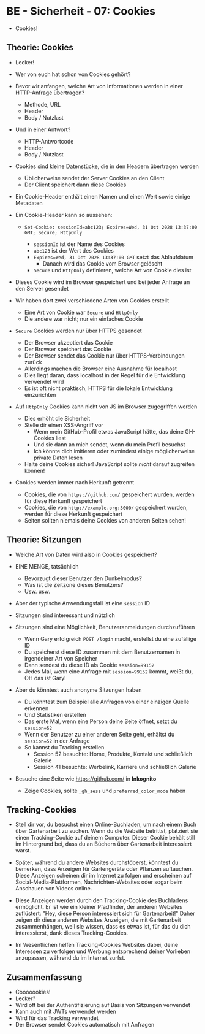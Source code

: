 # BE - Sicherheit - 07: Cookies

- Cookies!

## Theorie: Cookies

- Lecker!
- Wer von euch hat schon von Cookies gehört?
- Bevor wir anfangen, welche Art von Informationen werden in einer HTTP-Anfrage übertragen?
    - Methode, URL
    - Header
    - Body / Nutzlast

- Und in einer Antwort?
    - HTTP-Antwortcode
    - Header
    - Body / Nutzlast

- Cookies sind kleine Datenstücke, die in den Headern übertragen werden
    - Üblicherweise sendet der Server Cookies an den Client
    - Der Client speichert dann diese Cookies

- Ein Cookie-Header enthält einen Namen und einen Wert sowie einige Metadaten
- Ein Cookie-Header kann so aussehen:

    - `Set-Cookie: sessionId=abc123; Expires=Wed, 31 Oct 2028 13:37:00 GMT; Secure; HttpOnly`

        - `sessionId` ist der Name des Cookies
        - `abc123` ist der Wert des Cookies
        - `Expires=Wed, 31 Oct 2028 13:37:00 GMT` setzt das Ablaufdatum
            - Danach wird das Cookie vom Browser gelöscht
        - `Secure` und `HttpOnly` definieren, welche Art von Cookie dies ist

- Dieses Cookie wird im Browser gespeichert und bei jeder Anfrage an den Server gesendet

- Wir haben dort zwei verschiedene Arten von Cookies erstellt
    - Eine Art von Cookie war `Secure` und `HttpOnly`
    - Die andere war nicht; nur ein einfaches Cookie

- `Secure` Cookies werden nur über HTTPS gesendet
    - Der Browser akzeptiert das Cookie
    - Der Browser speichert das Cookie
    - Der Browser sendet das Cookie nur über HTTPS-Verbindungen zurück
    - Allerdings machen die Browser eine Ausnahme für localhost
    - Dies liegt daran, dass localhost in der Regel für die Entwicklung verwendet wird
    - Es ist oft nicht praktisch, HTTPS für die lokale Entwicklung einzurichten

- Auf `HttpOnly` Cookies kann nicht von JS im Browser zugegriffen werden
    - Dies erhöht die Sicherheit
    - Stelle dir einen XSS-Angriff vor
        - Wenn mein GitHub-Profil etwas JavaScript hätte, das deine GH-Cookies liest
        - Und sie dann an mich sendet, wenn du mein Profil besuchst
        - Ich könnte dich imitieren oder zumindest einige möglicherweise private Daten lesen
    - Halte deine Cookies sicher! JavaScript sollte _nicht_ darauf zugreifen können!

- Cookies werden immer nach Herkunft getrennt
    - Cookies, die von `https://github.com/` gespeichert wurden, werden für diese Herkunft gespeichert
    - Cookies, die von `http://example.org:3000/` gespeichert wurden, werden für diese Herkunft gespeichert
    - Seiten sollten niemals deine Cookies von anderen Seiten sehen!

## Theorie: Sitzungen

- Welche Art von Daten wird also in Cookies gespeichert?
- EINE MENGE, tatsächlich
    - Bevorzugt dieser Benutzer den Dunkelmodus?
    - Was ist die Zeitzone dieses Benutzers?
    - Usw. usw.

- Aber der typische Anwendungsfall ist eine `session` ID
- Sitzungen sind interessant und nützlich

- Sitzungen sind eine Möglichkeit, Benutzeranmeldungen durchzuführen
    - Wenn Gary erfolgreich `POST /login` macht, erstellst du eine zufällige ID
    - Du speicherst diese ID zusammen mit dem Benutzernamen in irgendeiner Art von Speicher
    - Dann sendest du diese ID als Cookie `session=99152`
    - Jedes Mal, wenn eine Anfrage mit `session=99152` kommt, weißt du, OH das ist Gary!

- Aber du könntest auch anonyme Sitzungen haben
    - Du könntest zum Beispiel alle Anfragen von einer einzigen Quelle erkennen
    - Und Statistiken erstellen
    - Das erste Mal, wenn eine Person deine Seite öffnet, setzt du `session=52`
    - Wenn der Benutzer zu einer anderen Seite geht, erhältst du `session=52` in der Anfrage
    - So kannst du Tracking erstellen
        - Session 52 besuchte: Home, Produkte, Kontakt und schließlich Galerie
        - Session 41 besuchte: Werbelink, Karriere und schließlich Galerie

-  Besuche eine Seite wie https://github.com/ in **Inkognito**
    - Zeige Cookies, sollte `_gh_sess` und `preferred_color_mode` haben

## Tracking-Cookies

- Stell dir vor, du besuchst einen Online-Buchladen, um nach einem Buch über Gartenarbeit zu suchen. Wenn du die Website betrittst, platziert sie einen Tracking-Cookie auf deinem Computer. Dieser Cookie behält still im Hintergrund bei, dass du an Büchern über Gartenarbeit interessiert warst.
  

- Später, während du andere Websites durchstöberst, könntest du bemerken, dass Anzeigen für Gartengeräte oder Pflanzen auftauchen. Diese Anzeigen scheinen dir im Internet zu folgen und erscheinen auf Social-Media-Plattformen, Nachrichten-Websites oder sogar beim Anschauen von Videos online.

- Diese Anzeigen werden durch den Tracking-Cookie des Buchladens ermöglicht. Er ist wie ein kleiner Pfadfinder, der anderen Websites zuflüstert: "Hey, diese Person interessiert sich für Gartenarbeit!" Daher zeigen dir diese anderen Websites Anzeigen, die mit Gartenarbeit zusammenhängen, weil sie wissen, dass es etwas ist, für das du dich interessierst, dank dieses Tracking-Cookies.

- Im Wesentlichen helfen Tracking-Cookies Websites dabei, deine Interessen zu verfolgen und Werbung entsprechend deiner Vorlieben anzupassen, während du im Internet surfst.
  
  
## Zusammenfassung

- Cooooookies!
- Lecker?
- Wird oft bei der Authentifizierung auf Basis von Sitzungen verwendet
- Kann auch mit JWTs verwendet werden
- Wird für das Tracking verwendet
- Der Browser sendet Cookies automatisch mit Anfragen

